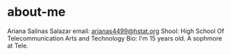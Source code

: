 # about-me
Ariana Salinas Salazar 
email: arianas4499@hstat.org
Shool: High School Of Telecommunication Arts and Technology 
Bio: I'm 15 years old. A sophmore at Tele. 
